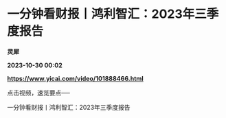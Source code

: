 # 一分钟看财报丨鸿利智汇：2023年三季度报告
**灵犀**

**2023-10-30 00:02**

**https://www.yicai.com/video/101888466.html**

点击视频，速览要点──

一分钟看财报丨鸿利智汇：2023年三季度报告